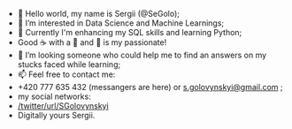 - 👋 Hello world, my name is Sergii (@SeGolo);
- 👀 I’m interested in Data Science and Machine Learnings;
- 🌱 Currently I'm enhancing my SQL skills and learning Python;
- Good ☕ with a 🧀 and 🥖 is my passionate!
- 💞️ I’m looking someone who could help me to find an answers on my stucks faced while learning;
- 📫 Feel free to contact me:
- +420 777 635 432 (messangers are here) or s.golovynskyi@gmail.com ;
- my social networks:
- [/twitter/url/SGolovynskyi](https://img.shields.io/twitter/url?style=social&url=https%3A%2F%2Ftwitter.com%2FSGolovynskyi)
- Digitally yours Sergii.
<!----
SeGolo/SeGolo is a ✨ special ✨ repository because its `README.md` (this file) appears on your GitHub profile.
You can click the Preview link to take a look at your changes.
--->
